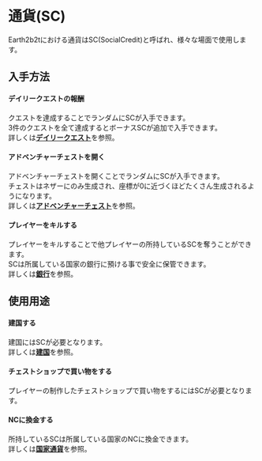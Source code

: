 # 通貨(SC)
Earth2b2tにおける通貨はSC(SocialCredit)と呼ばれ、様々な場面で使用します。

## 入手方法
#### デイリークエストの報酬  

クエストを達成することでランダムにSCが入手できます。  
3件のクエストを全て達成するとボーナスSCが追加で入手できます。  
詳しくは[**デイリークエスト**](/guide/dailyquest)を参照。

#### アドベンチャーチェストを開く  

アドベンチャーチェストを開くことでランダムにSCが入手できます。  
チェストはネザーにのみ生成され、座標が0に近づくほどたくさん生成されるようになります。  
詳しくは[**アドベンチャーチェスト**](/guide/adventurechest)を参照。

#### プレイヤーをキルする  

プレイヤーをキルすることで他プレイヤーの所持しているSCを奪うことができます。  
SCは所属している国家の銀行に預ける事で安全に保管できます。  
詳しくは[**銀行**](/guide/bank)を参照。


## 使用用途
#### 建国する   

建国にはSCが必要となります。  
詳しくは[**建国**](/guide/nation)を参照。

#### チェストショップで買い物をする

プレイヤーの制作したチェストショップで買い物をするにはSCが必要となります。  

#### NCに換金する

所持しているSCは所属している国家のNCに換金できます。  
詳しくは[**国家通貨**](/guide/nationcurrency)を参照。
